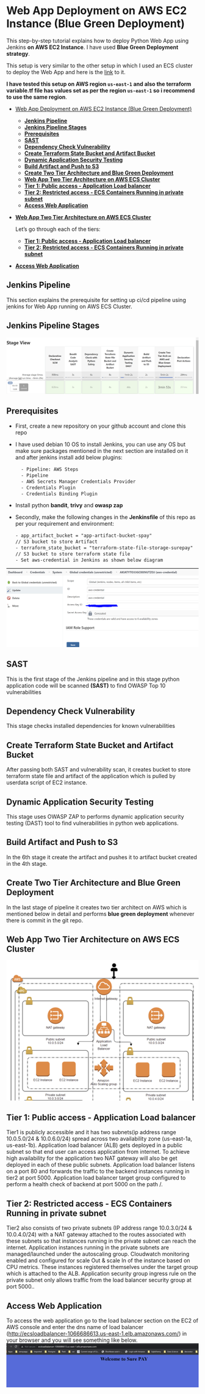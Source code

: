 # Web App Deployment on AWS EC2 Instance (Blue Green Deployment)

This step-by-step tutorial explains how to deploy Python Web App using Jenkins **on AWS EC2 Instance**. I have used **Blue Green Deployment strategy**.

This setup is very similar to the other setup in which I used an ECS cluster to deploy the Web App and here is the [link](https://github.com/rsthakur83/spay.git) to it.

**I have tested this setup on AWS region `us-east-1` and also the terraform variable.tf file has values set as per the region `us-east-1` so i recommend to use the same region**.

- [Web App Deployment on AWS EC2 Instance (Blue Green Deployment)](#web-app-deployment-on-aws-ec2-instance-blue-green-deployment)
  - [**Jenkins Pipeline**](#jenkins-pipeline)
  - [**Jenkins Pipeline Stages**](#jenkins-pipeline-stages)
  - [**Prerequisites**](#prerequisites)
  - [**SAST**](#sast)
  - [**Dependency Check Vulnerability**](#dependency-check-vulnerability)
  - [**Create Terraform State Bucket and Artifact Bucket**](#create-terraform-state-bucket-and-artifact-bucket)
  - [**Dynamic Application Security Testing**](#dynamic-application-security-testing)
  - [**Build Artifact and Push to S3**](#build-artifact-and-push-to-s3)
  - [**Create Two Tier Architecture and Blue Green Deployment**](#create-two-tier-architecture-and-blue-green-deployment)
  - [**Web App Two Tier Architecture on AWS ECS Cluster**](#web-app-two-tier-architecture-on-aws-ecs-cluster)
  - [**Tier 1: Public access - Application Load balancer**](#tier-1-public-access---application-load-balancer)
  - [**Tier 2: Restricted access - ECS Containers Running in private subnet**](#tier-2-restricted-access---ecs-containers-running-in-private-subnet)
  - [**Access Web Application**](#access-web-application)


- [**Web App Two Tier Architecture on AWS ECS Cluster**](#web-app-two-tier-architecture-on-aws-ecs-cluster)

    Let’s go through each of the tiers:
    - [**Tier 1: Public access - Application Load balancer**](#tier-1-public-access---application-load-balancer)
    - [**Tier 2: Restricted access - ECS Containers Running in private subnet**](#tier-2-restricted-access---ecs-containers-running-in-private-subnet)
    
- [**Access Web Application**](#access-web-application)

## **Jenkins Pipeline**

This section explains the prerequisite for setting up ci/cd pipeline using jenkins for Web App running on AWS ECS Cluster.

## **Jenkins Pipeline Stages**

![pipeline-stages.PNG](images/ec2-ci-cd.PNG)

## **Prerequisites**

- First, create a new repository on your github account and clone this repo

- I have used debian 10 OS to install Jenkins, you can use any OS but make sure packages mentioned in the next section are installed on it and after jenkins install add below plugins:

        - Pipeline: AWS Steps
        - Pipeline
        - AWS Secrets Manager Credentials Provider
        - Credentials Plugin
        - Credentials Binding Plugin 
- Install python **bandit**, **trivy** and **owasp zap**

- Secondly, make the following changes in the **Jenkinsfile** of this repo as per your requirement and environment:
  
      - app_artifact_bucket = "app-artifact-bucket-spay"                                                // S3 bucket to store Artifact
      - terraform_state_bucket = "terraform-state-file-storage-surepay"    // S3 bucket to store terraform state file
      - Set aws-credential in Jenkins as shown below diagram
  
![aws-credential.PNG](images/aws-credential.PNG)

## **SAST**

This is the first stage of the Jenkins pipeline and in this stage python application code will be scanned **(SAST)** to find OWASP Top 10 vulnerabilities

## **Dependency Check Vulnerability**

This stage checks installed dependencies for known vulnerabilities

## **Create Terraform State Bucket and Artifact Bucket**

After passing both SAST and vulnerability scan, it creates bucket to store terraform state file and artifact of the application which is pulled by userdata script of EC2 instance.

## **Dynamic Application Security Testing**

This stage uses OWASP ZAP to performs dynamic application security testing (DAST) tool to find vulnerabilities in python web applications.

## **Build Artifact and Push to S3**

In the 6th stage it create the artifact and pushes it to artifact bucket created in the 4th stage.

## **Create Two Tier Architecture and Blue Green Deployment**

In the last stage of pipeline it creates two tier architect on AWS which is mentioned below in detail and performs **blue green deployment** whenever there is commit in the git repo.

## **Web App Two Tier Architecture on AWS ECS Cluster**

![ec2.PNG](images/aws-ec2.PNG)

## **Tier 1: Public access - Application Load balancer**

Tier1 is publicly accessible and it has two subnets(ip address range 10.0.5.0/24 & 10.0.6.0/24) spread across two availability zone (us-east-1a, us-east-1b). Application load balancer (ALB) gets deployed in a public subnet so that end user can access application from internet. To achieve high availability for the application two NAT gateway will also be get deployed in each of these public subnets. Application load balancer listens on a port 80 and forwards the traffic to the backend instances running in tier2 at port 5000. Application load balancer target group configured to perform a health check of backend at port 5000 on the path /.

## **Tier 2: Restricted access - ECS Containers Running in private subnet**

Tier2 also consists of two private subnets (IP address range 10.0.3.0/24 & 10.0.4.0/24) with a NAT gateway attached to the routes associated with these subnets so that instances running in the private subnet can reach the internet. Application instances running in the private subnets are managed/launched under the autoscaling group. Cloudwatch monitoring enabled and configured for scale Out & scale In of the instance based on CPU metrics. These instances registered themselves under the target group which is attached to the ALB. Application security group ingress rule on the private subnet only allows traffic from the load balancer security group at port 5000..

## **Access Web Application**

To access the web application go to the load balancer section on the EC2 of AWS console and enter the dns name of load balancer (http://ecsloadbalancer-1066686613.us-east-1.elb.amazonaws.com/) in your browser and you will see something like below.
![webapp.PNG](images/webapp.PNG)
